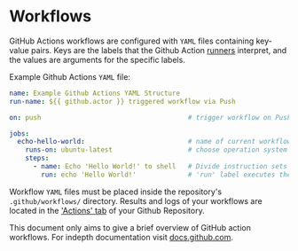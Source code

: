 # Workflows

GitHub Actions workflows are configured with `YAML` files containing key-value pairs. Keys are the labels that the Github Action [runners](workflow-runners.md) interpret, and the values are arguments for the specific labels.

Example Github Actions `YAML` file:

```yaml
name: Example Github Actions YAML Structure
run-name: ${{ github.actor }} triggered workflow via Push

on: push                                     # trigger workflow on Push to repo

jobs:
  echo-hello-world:                          # name of current workflow job
    runs-on: ubuntu-latest                   # choose operation system for workflow to run on
    steps:
      - name: Echo 'Hello World!' to shell   # Divide instruction sets by categories or 'names'
        run: echo 'Hello World!'             # 'run' label executes the paired value in the runner shell
```

Workflow `YAML` files must be placed inside the repository's `.github/workflows/` directory.
Results and logs of your workflows are located in the ['Actions' tab](https://github.com/NCAR/DART/actions) of your Github Repository.

This document only aims to give a brief overview of GitHub action workflows. For indepth documentation visit [docs.github.com](https://docs.github.com/en/actions/using-workflows/about-workflows).




